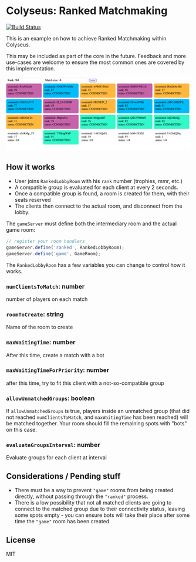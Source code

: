# Colyseus: Ranked Matchmaking

[![Build Status](https://travis-ci.org/endel/colyseus-ranked-matchmaking.svg?branch=master)](https://travis-ci.org/endel/colyseus-ranked-matchmaking)

This is an example on how to achieve Ranked Matchmaking within Colyseus.

This may be included as part of the core in the future. Feedback and more
use-cases are welcome to ensure the most common ones are covered by this
implementation.

<img src="screenshot.png?raw=1" />

## How it works

- User joins `RankedLobbyRoom` with his `rank` number (trophies, mmr, etc.)
- A compatible group is evaluated for each client at every 2 seconds.
- Once a compatible group is found, a room is created for them, with their seats reserved
- The clients then connect to the actual room, and disconnect from the lobby.

The `gameServer` must define both the intermediary room and the actual game
room:

```typescript
// register your room handlers
gameServer.define('ranked', RankedLobbyRoom);
gameServer.define('game', GameRoom);
```

The `RankedLobbyRoom` has a few variables you can change to control how it works.

### `numClientsToMatch`: number

number of players on each match

### `roomToCreate`: string

Name of the room to create

### `maxWaitingTime`: number

After this time, create a match with a bot

### `maxWaitingTimeForPriority`: number

after this time, try to fit this client with a not-so-compatible group

### `allowUnmatchedGroups`: boolean

If `allowUnmatchedGroups` is true, players inside an unmatched group (that did not reached `numClientsToMatch`, and `maxWaitingTime` has been reached) will be matched together. Your room should fill the remaining spots with "bots" on this case.

### `evaluateGroupsInterval`: number

Evaluate groups for each client at interval

## Considerations / Pending stuff

- There must be a way to prevent `"game"` rooms from being created directly,
  without passing through the `"ranked"` process.
- There is a low possibility that not all matched clients are going to connect
  to the matched group due to their connectivity status, leaving some spots
  empty - you can ensure bots will take their place after some time the `"game"`
  room has been created.

## License

MIT
